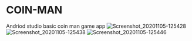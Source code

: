 # COIN-MAN
Andriod studio basic coin man game app
![Screenshot_20201105-125428](https://user-images.githubusercontent.com/68580881/98211132-95c8f600-1f67-11eb-90c9-9c9c8c567bd3.jpg)
![Screenshot_20201105-125438](https://user-images.githubusercontent.com/68580881/98211151-9cf00400-1f67-11eb-8936-c4cebf7806f6.jpg)
![Screenshot_20201105-125446](https://user-images.githubusercontent.com/68580881/98211159-a11c2180-1f67-11eb-8f89-e287c8314173.jpg)
